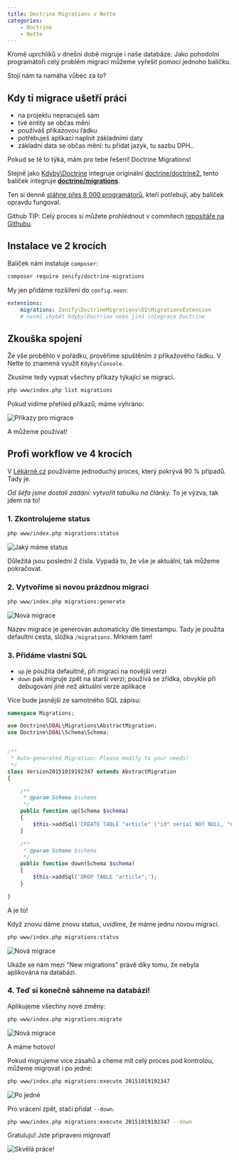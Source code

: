 ```yaml
---
title: Doctrine Migrations v Nette 
categories:
    - Doctrine
    - Nette
---
```


Kromě uprchlíků v dnešní době migruje i naše databáze. Jako pohodolní programátoři celý problém migrací můžeme vyřešit pomocí jednoho balíčku.

Stojí nám ta namáha vůbec za to?
 
## Kdy ti migrace ušetří práci
 
- na projektu nepracuješ sám
- tvé entity se občas mění
- používáš příkazovou řádku
- potřebuješ aplikaci naplnit základními daty
- základní data se občas mění: tu přidat jazyk, tu sazbu DPH..

Pokud se tě to týká, mám pro tebe řešení! Doctrine Migrations! 

Stejně jako [Kdyby\Doctrine](https://github.com/Kdyby/Doctrine) integruje originální [doctrine/doctrine2](https://github.com/doctrine/doctrine2), tento balíček integruje **[doctrine/migrations](https://github.com/doctrine/migrations)**.

Ten si denně [stáhne přes 8 000 programátorů](https://packagist.org/packages/doctrine/migrations/stats), kteří potřebují, aby balíček opravdu fungoval. 


Github TIP: Celý proces si můžete prohlédnout v commitech [repositáře na Githubu](https://github.com/TomasVotruba/doctrine-migrations-sandbox/commits/master).


## Instalace ve 2 krocích
 
Balíček nám instaluje `composer`:

```sh
composer require zenify/doctrine-migrations
```

My jen přidáme rozšíření do `config.neon`:

```yaml
extensions:
    migrations: Zenify\DoctrineMigrations\DI\MigrationsExtension
    # nesmí chybět Kdyby\Doctrine nebo jiná integrace Doctrine
```


## Zkouška spojení

Že vše proběhlo v pořádku, prověříme spuštěním z přikažového řádku. V Nette to znamená využít `Kdyby\Console`.

Zkusíme tedy vypsat všechny příkazy týkající se migrací.
  
```bash
php www/index.php list migrations
```

Pokud vidíme přehled příkazů, máme vyhráno:

![Příkazy pro migrace](../../../../images/posts/2015/09/15/1-list-migrations.png)

A můžeme používat!


## Profi workflow ve 4 krocích

V [Lékárně.cz](http://lekarna.cz/) používáme jednoduchý proces, který pokrývá 90 % případů. Tady je.

*Od šéfa jsme dostali zadání: vytvořit tabulku na články.* To je výzva, tak jdem na to!

### 1. Zkontrolujeme status

```sh
php www/index.php migrations:status
```

![Jaký máme status](../../../../images/posts/2015/09/15/2-migrations-status.png)

Důležitá jsou poslední 2 čísla. Vypadá to, že vše je aktuální, tak můžeme pokračovat.

### 2. Vytvoříme si novou prázdnou migraci

```sh
php www/index.php migrations:generate
```

![Nová migrace](../../../../images/posts/2015/09/15/3-generate.png)

Název migrace je generován automaticky dle timestampu. Tady je použita defaultní cesta, složka `/migrations`. Mrknem tam!


### 3. Přidáme vlastní SQL

- `up` je použita defaultně, při migraci na novější verzi
- `down` pak migruje zpět na starší verzi; používá se zřídka, obvykle při debugování jiné než aktuální verze aplikace

Více bude jasnější ze samotného SQL zápisu:

```php
namespace Migrations;

use Doctrine\DBAL\Migrations\AbstractMigration;
use Doctrine\DBAL\Schema\Schema;


/**
 * Auto-generated Migration: Please modify to your needs!
 */
class Version20151019192347 extends AbstractMigration
{

	/**
	 * @param Schema $schema
	 */
	public function up(Schema $schema)
	{
		$this->addSql('CREATE TABLE "article" ("id" serial NOT NULL, "name" text NOT NULL);');
	}

	/**
	 * @param Schema $schema
	 */
	public function down(Schema $schema)
	{
		$this->addSql('DROP TABLE "article";');
	}

}
```

A je to!

Když znovu dáme znovu status, uvidíme, že máme jednu novou migraci.

```sh
php www/index.php migrations:status
```

![Nová migrace](../../../../images/posts/2015/09/15/4-status-with-new-migration.png)

Ukáže se nám mezi "New migrations" právě díky tomu, že nebyla aplikována na databázi.

### 4. Teď si konečně sáhneme na databázi!

Aplikujeme všechny nové změny:

```sh
php www/index.php migrations:migrate
```

![Nová migrace](../../../../images/posts/2015/09/15/5-migrate-success.png)


A máme hotovo!


Pokud migrujeme více zásahů a cheme mít celý proces pod kontrolou, můžeme migrovat i po jedné:

```sh
php www/index.php migrations:execute 20151019192347
```

![Po jedné](../../../../images/posts/2015/09/15/6-migrate-single.png)

Pro vrácení zpět, stačí přidat `--down`.

```sh
php www/index.php migrations:execute 20151019192347 --down
```

Gratuluju! Jste připraveni migrovat!

![Skvělá práce!](../../../../images/posts/2015/09/15/7-success-meme.jpg)
